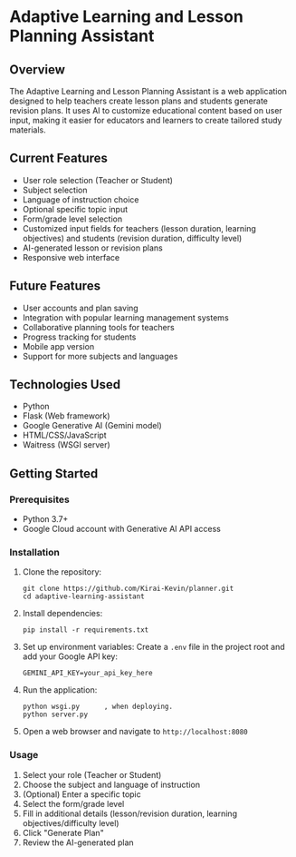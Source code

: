 # Adaptive Learning and Lesson Planning Assistant

## Overview
The Adaptive Learning and Lesson Planning Assistant is a web application designed to help teachers create lesson plans and students generate revision plans. It uses AI to customize educational content based on user input, making it easier for educators and learners to create tailored study materials.

## Current Features
- User role selection (Teacher or Student)
- Subject selection
- Language of instruction choice
- Optional specific topic input
- Form/grade level selection
- Customized input fields for teachers (lesson duration, learning objectives) and students (revision duration, difficulty level)
- AI-generated lesson or revision plans
- Responsive web interface

## Future Features
- User accounts and plan saving
- Integration with popular learning management systems
- Collaborative planning tools for teachers
- Progress tracking for students
- Mobile app version
- Support for more subjects and languages

## Technologies Used
- Python
- Flask (Web framework)
- Google Generative AI (Gemini model)
- HTML/CSS/JavaScript
- Waitress (WSGI server)

## Getting Started

### Prerequisites
- Python 3.7+
- Google Cloud account with Generative AI API access

### Installation
1. Clone the repository:
   ```
   git clone https://github.com/Kirai-Kevin/planner.git
   cd adaptive-learning-assistant
   ```

2. Install dependencies:
   ```
   pip install -r requirements.txt
   ```

3. Set up environment variables:
   Create a `.env` file in the project root and add your Google API key:
   ```
   GEMINI_API_KEY=your_api_key_here
   ```

4. Run the application:
   ```
   python wsgi.py      , when deploying.
   python server.py 
   ```

5. Open a web browser and navigate to `http://localhost:8080`

### Usage
1. Select your role (Teacher or Student)
2. Choose the subject and language of instruction
3. (Optional) Enter a specific topic
4. Select the form/grade level
5. Fill in additional details (lesson/revision duration, learning objectives/difficulty level)
6. Click "Generate Plan"
7. Review the AI-generated plan

